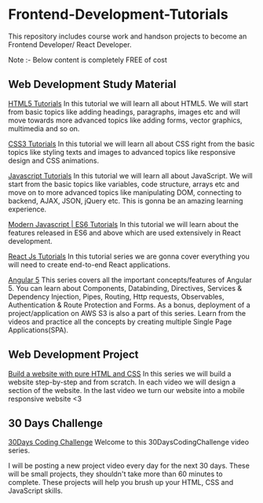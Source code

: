 # Frontend-Development-Tutorials
This repository includes course work and handson projects to become an Frontend Developer/ React Developer. 

Note :- Below content is completely FREE of cost 


## Web Development Study Material

[HTML5 Tutorials](https://www.edyoda.com/course/1481)
In this tutorial we will learn all about HTML5. We will start from basic topics like adding headings, paragraphs, images etc and will move towards more advanced topics like adding forms, vector graphics, multimedia and so on.


[CSS3 Tutorials](https://www.edyoda.com/course/1486)
In this tutorial we will learn all about CSS right from the basic topics like styling texts and images to advanced topics like responsive design and CSS animations.

[Javascript Tutorials](https://www.edyoda.com/course/1496)
In this tutorial we will learn all about JavaScript. We will start from the basic topics like variables, code structure, arrays etc and move on to more advanced topics like manipulating DOM, connecting to backend, AJAX, JSON, jQuery etc. This is gonna be an amazing learning experience.



[Modern Javascript | ES6 Tutorials](https://www.edyoda.com/course/1500)
In this tutorial we will learn about the features released in ES6 and above which are used extensively in React development.


[React Js Tutorials](https://www.edyoda.com/course/1501)
In this tutorial series we are gonna cover everything you will need to create end-to-end React applications.

[Angular  5](https://www.edyoda.com/course/1227)
This series covers all the important concepts/features of Angular 5. You can learn about Components, Databinding, Directives, Services & Dependency Injection, Pipes, Routing, Http requests, Observables, Authentication & Route Protection and Forms. As a bonus, deployment of a project/application on AWS S3 is also a part of this series.
Learn from the videos and practice all the concepts by creating multiple Single Page Applications(SPA). 

## Web Development Project

[Build a website with pure HTML and CSS](https://www.edyoda.com/course/1433)
In this series we will build a website step-by-step and from scratch. In each video we will design a section of the website. In the last video we turn our website into a mobile responsive website <3


## 30 Days Challenge
[30Days Coding Challenge](https://www.edyoda.com/course/1472?episode_id=2572)
Welcome to this 30DaysCodingChallenge video series.

I will be posting a new project video every day for the next 30 days. These will be small projects, they shouldn't take more than 60 minutes to complete. These projects will help you brush up your HTML, CSS and JavaScript skills.


